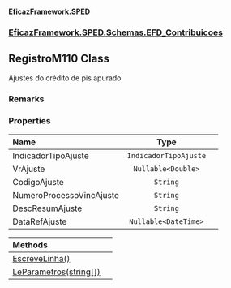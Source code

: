 #### [EficazFramework.SPED](EficazFrameworkSPED.md 'EficazFramework SPED')
### [EficazFramework.SPED.Schemas.EFD_Contribuicoes](EficazFramework.SPED.Schemas.EFD_Contribuicoes.md 'EficazFramework.SPED.Schemas.EFD_Contribuicoes')

## RegistroM110 Class

Ajustes do crédito de pis apurado

### Remarks
### Properties

| Name | Type | |
| :--- | :---: | :--- |
| IndicadorTipoAjuste | `IndicadorTipoAjuste` |  |
| VrAjuste | `Nullable<Double>` |  |
| CodigoAjuste | `String` |  |
| NumeroProcessoVincAjuste | `String` |  |
| DescResumAjuste | `String` |  |
| DataRefAjuste | `Nullable<DateTime>` |  |

| Methods | |
| :--- | :--- |
| [EscreveLinha()](EficazFramework.SPED.Schemas.EFD_Contribuicoes/RegistroM110/EscreveLinha().md 'EficazFramework.SPED.Schemas.EFD_Contribuicoes.RegistroM110.EscreveLinha()') | |
| [LeParametros(string[])](EficazFramework.SPED.Schemas.EFD_Contribuicoes/RegistroM110/LeParametros(string[]).md 'EficazFramework.SPED.Schemas.EFD_Contribuicoes.RegistroM110.LeParametros(string[])') | |

